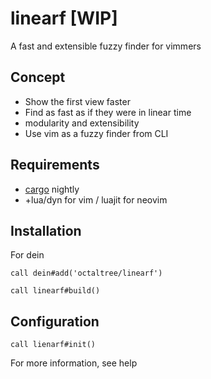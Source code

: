 # linearf [WIP]
A fast and extensible fuzzy finder for vimmers

## Concept
* Show the first view faster
* Find as fast as if they were in linear time
* modularity and extensibility
* Use vim as a fuzzy finder from CLI

## Requirements
* [cargo](https://doc.rust-lang.org/book/ch01-01-installation.html) nightly
* +lua/dyn for vim / luajit for neovim

## Installation
For dein
```vim
call dein#add('octaltree/linearf')

call linearf#build()
```

## Configuration
```
call lienarf#init()
```
For more information, see help

